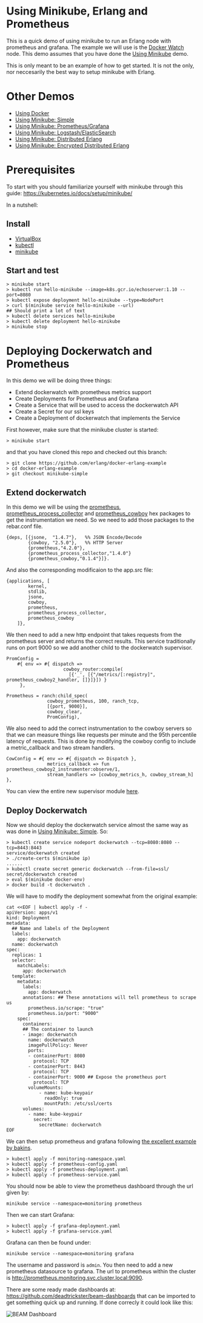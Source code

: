 # Using Minikube, Erlang and Prometheus

This is a quick demo of using minikube to run an Erlang node with prometheus and grafana.
The example we will use is the
[Docker Watch](http://github.com/erlang/docker-erlang-example/tree/master) node.
This demo assumes that you have done the
[Using Minikube](http://github.com/erlang/docker-erlang-example/tree/minikube-simple) demo.

This is only meant to be an example of how to get started. It is not the only,
nor neccesarily the best way to setup minikube with Erlang.

# Other Demos

* [Using Docker](http://github.com/erlang/docker-erlang-example/)
* [Using Minikube: Simple](http://github.com/erlang/docker-erlang-example/tree/minikube-simple)
* [Using Minikube: Prometheus/Grafana](http://github.com/erlang/docker-erlang-example/tree/minikube-prom-graf)
* [Using Minikube: Logstash/ElasticSearch](http://github.com/erlang/docker-erlang-example/tree/minikube-logstash)
* [Using Minikube: Distributed Erlang](http://github.com/erlang/docker-erlang-example/tree/minikube-dist)
* [Using Minikube: Encrypted Distributed Erlang](http://github.com/erlang/docker-erlang-example/tree/minikube-tls-dist)

# Prerequisites

To start with you should familiarize yourself with minikube through this guide:
https://kubernetes.io/docs/setup/minikube/

In a nutshell:

## Install

 * [VirtualBox](https://www.virtualbox.org/wiki/Downloads)
 * [kubectl](https://kubernetes.io/docs/tasks/tools/install-kubectl/)
 * [minikube](https://github.com/kubernetes/minikube/releases)

## Start and test

    > minikube start
    > kubectl run hello-minikube --image=k8s.gcr.io/echoserver:1.10 --port=8080
    > kubectl expose deployment hello-minikube --type=NodePort
    > curl $(minikube service hello-minikube --url)
    ## Should print a lot of text
    > kubectl delete services hello-minikube
    > kubectl delete deployment hello-minikube
    > minikube stop

# Deploying Dockerwatch and Prometheus

In this demo we will be doing three things:

* Extend dockerwatch with prometheus metrics support
* Create Deployments for Prometheus and Grafana
* Create a Service that will be used to access the dockerwatch API
* Create a Secret for our ssl keys
* Create a Deployment of dockerwatch that implements the Service

First however, make sure that the minikube cluster is started:

    > minikube start

and that you have cloned this repo and checked out this branch:

    > git clone https://github.com/erlang/docker-erlang-example
    > cd docker-erlang-example
    > git checkout minikube-simple

## Extend dockerwatch

In this demo we will be using the [prometheus](https://hex.pm/packages/prometheus),
[prometheus\_process\_collector](https://hex.pm/packages/prometheus_process_collector)
and [prometheus\_cowboy](https://hex.pm/packages/prometheus_cowboy) hex packages to get
the instrumentation we need. So we need to add those packages to the rebar.conf file.

```
{deps, [{jsone,  "1.4.7"},   %% JSON Encode/Decode
        {cowboy, "2.5.0"},   %% HTTP Server
        {prometheus,"4.2.0"},
        {prometheus_process_collector,"1.4.0"}
        {prometheus_cowboy,"0.1.4"}]}.
```

And also the corresponding modificaion to the app.src file:

```
{applications, [
        kernel,
        stdlib,
        jsone,
        cowboy,
        prometheus,
        prometheus_process_collector,
        prometheus_cowboy
	]},
```

We then need to add a new http endpoint that takes requests from the prometheus
server and returns the correct results. This service traditionally runs on port
9000 so we add another child to the dockerwatch supervisor.


```
PromConfig =
    #{ env => #{ dispatch =>
                     cowboy_router:compile(
                       [{'_', [{"/metrics/[:registry]", prometheus_cowboy2_handler, []}]}]) }
     },

Prometheus = ranch:child_spec(
               cowboy_prometheus, 100, ranch_tcp,
               [{port, 9000}],
               cowboy_clear,
               PromConfig),
```

We also need to add the correct instrumentation to the cowboy servers so that we
can measure things like requests per minute and the 95th percentile latency of
requests. This is done by modifying the cowboy config to include a metric_callback
and two stream handlers.

```
CowConfig = #{ env => #{ dispatch => Dispatch },
               metrics_callback => fun prometheus_cowboy2_instrumenter:observe/1,
               stream_handlers => [cowboy_metrics_h, cowboy_stream_h] },
```

You can view the entire new supervisor module [here](dockerwatch/src/dockerwatch_sup.erl).

## Deploy Dockerwatch

Now we should deploy the dockerwatch service almost the same way as was done in
[Using Minikube: Simple](http://github.com/erlang/docker-erlang-example/tree/minikube-simple).
So:

```
> kubectl create service nodeport dockerwatch --tcp=8080:8080 --tcp=8443:8443
service/dockerwatch created
> ./create-certs $(minikube ip)
......
> kubectl create secret generic dockerwatch --from-file=ssl/
secret/dockerwatch created
> eval $(minikube docker-env)
> docker build -t dockerwatch .
```

We will have to modify the deployment somewhat from the original example:

```
cat <<EOF | kubectl apply -f -
apiVersion: apps/v1
kind: Deployment
metadata:
  ## Name and labels of the Deployment
  labels:
    app: dockerwatch
  name: dockerwatch
spec:
  replicas: 1
  selector:
    matchLabels:
      app: dockerwatch
  template:
    metadata:
      labels:
        app: dockerwatch
      annotations: ## These annotations will tell prometheus to scrape us
        prometheus.io/scrape: "true"
        prometheus.io/port: "9000"
    spec:
      containers:
      ## The container to launch
      - image: dockerwatch
        name: dockerwatch
        imagePullPolicy: Never
        ports:
        - containerPort: 8080
          protocol: TCP
        - containerPort: 8443
          protocol: TCP
        - containerPort: 9000 ## Expose the prometheus port
          protocol: TCP
        volumeMounts:
            - name: kube-keypair
              readOnly: true
              mountPath: /etc/ssl/certs
      volumes:
        - name: kube-keypair
          secret:
            secretName: dockerwatch
EOF
```

We can then setup prometheus and grafana following [the excellent example by bakins](https://github.com/bakins/minikube-prometheus-demo).

```
> kubectl apply -f monitoring-namespace.yaml
> kubectl apply -f prometheus-config.yaml
> kubectl apply -f prometheus-deployment.yaml
> kubectl apply -f prometheus-service.yaml
```

You should now be able to view the prometheus dashboard through the url given by:

    minikube service --namespace=monitoring prometheus

Then we can start Grafana:

```
> kubectl apply -f grafana-deployment.yaml
> kubectl apply -f grafana-service.yaml
```

Grafana can then be found under:

    minikube service --namespace=monitoring grafana

The username and password is `admin`. You then need to add a new prometheus datasource to grafana.
The url to prometheus within the cluster is http://prometheus.monitoring.svc.cluster.local:9090.

There are some ready made dashboards at: https://github.com/deadtrickster/beam-dashboards that
can be imported to get something quick up and running. If done correcly it could look like this:

![BEAM Dashboard](grafana-screenshot.png)
